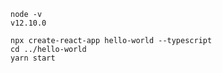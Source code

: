 

```
node -v
v12.10.0
```

```
npx create-react-app hello-world --typescript
cd ../hello-world
yarn start
```